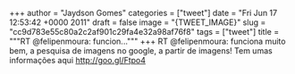 
+++
author = "Jaydson Gomes"
categories = ["tweet"]
date = "Fri Jun 17 12:53:42 +0000 2011"
draft = false
image = "{TWEET_IMAGE}"
slug = "cc9d783e55c80a2c2af901c29fa4e32a98af76f8"
tags = ["tweet"]
title = """RT @felipenmoura: funcion..."""
+++
RT @felipenmoura: funciona muito bem, a pesquisa de imagens no google, a partir de imagens! Tem umas informações aqui http://goo.gl/Ftpo4
